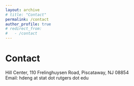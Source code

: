 ```yaml
---
layout: archive
# title: "Contact"
permalink: /contact
author_profile: true
# redirect_from:
#   - /contact
---
```


<!-- {% include base_path %} -->

<!-- ## Full CV available in pdf [here](http://hang-deng.github.io/files/cv.pdf) -->

# Contact

Hill Center, 110 Frelinghuysen Road, Piscataway, NJ 08854 \
Email: hdeng at stat dot rutgers dot edu

<!-- ## Education

- Ph.D. candidate, Statistics, Rutgers University, _Expected to graduate early 2021_
- M.Sc. in Statistics, Rutgers University, _Jan. 2017_
- B.Sc. in Mathematics and Applied Mathematics, Fudan University, _Jul. 2015_

## Work experience

Summer 2017: NSF Graduate Intern

- Institute for Scientific Computing Research, Lawrence Livermore National Laboratory, CA
- Supported by **NSF-Mathematical Sciences Graduate Internship Program**.
- Collaborated with the Cancer Registry of Norway to construct a personalized cervical cancer screening policy for women in Norway.
- See my story on [SIAM News](https://sinews.siam.org/Details-Page/interns-use-math-to-understand-health-well-being-and-life-threatening-ailments) or the [National Science Foundation-Mathematical Sciences Graduate Internship Program](https://orise.orau.gov/nsf-msgi/profiles/deng.html) website.

## Honors and Awards

- **Oberwolfach Leibniz Graduate Student**, Mathematical Research Institute of Oberwolfach, Germany, 2018
- **Best Ph.D Qualifying Exam Performance**, Department of Statistics, Rutgers University, 2016. _Awarded for the highest score in qualifying exam_
- **Conference Travel Award**, Rutgers University, 2018
- **TA/GA Professional Development Fund Award**, Rutgers University, 2017-2018
- **Outstanding Graduate of Fudan Unversity**, Fudan University, 2015
- **Scholarship for Outstanding Students at Fudan University**, Fudan University, 2012-2014

## Academic Services

Reviewer for _Annals of Statistics_, _Probability Theory and its Related Fields_, and _Statistical Sciences_. -->
